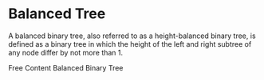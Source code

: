 # Balanced Tree

A balanced binary tree, also referred to as a height-balanced binary tree, is defined as a binary tree in which the height of the left and right subtree of any node differ by not more than 1.

<ResourceGroupTitle>Free Content</ResourceGroupTitle>
<BadgeLink colorScheme='yellow' badgeText='Read' href='https://www.programiz.com/dsa/balanced-binary-tree'>Balanced Binary Tree</BadgeLink>
